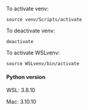 To activate venv:

```
source venv/Scripts/activate
```

To deactivate venv:

```
deactivate
```

To activate WSLvenv:

```
source WSLvenv/bin/activate
```

#### Python version
WSL: 3.8.10

Mac: 3.10.10
